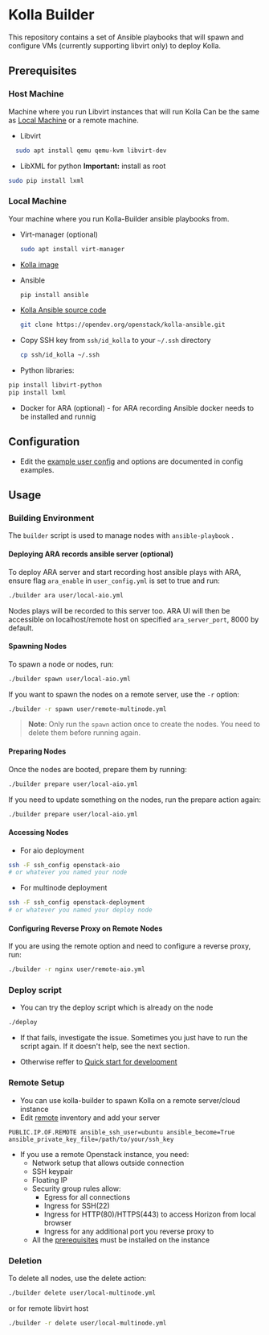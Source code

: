 # Kolla Builder

This repository contains a set of Ansible playbooks that will spawn and configure VMs (currently supporting libvirt only) to deploy Kolla.

## Prerequisites
### Host Machine
Machine where you run Libvirt instances that will run Kolla Can be the same as [Local Machine](#local-machine) or a remote machine.
- Libvirt
```bash
  sudo apt install qemu qemu-kvm libvirt-dev
```
- LibXML for python **Important:** install as root
```bash
sudo pip install lxml
```
### Local Machine
Your machine where you run Kolla-Builder ansible playbooks from.
- Virt-manager (optional)
  ```bash
  sudo apt install virt-manager
  ```
- [Kolla image](https://api.gx-scs.sovereignit.cloud:8080/swift/v1/AUTH_0b3c75f80b6743778daccec0da423465/Kolla%20Builder%20Image%2020240903/kolla-image.qcow2)

- Ansible
  ```bash
  pip install ansible
  ```
- [Kolla Ansible source code](https://github.com/openstack/kolla-ansible)
  ```bash
  git clone https://opendev.org/openstack/kolla-ansible.git
  ```
- Copy SSH key from `ssh/id_kolla` to your `~/.ssh` directory
  ```bash
  cp ssh/id_kolla ~/.ssh
  ```
- Python libraries:
```bash
pip install libvirt-python
pip install lxml
```
- Docker for ARA (optional) - for ARA recording Ansible docker needs to be installed and runnig
## Configuration

- Edit the [example user config](example_config.yml) and options are documented in config examples.

## Usage

### Building Environment
The `builder` script is used to manage nodes with `ansible-playbook` .
#### Deploying ARA records ansible server (optional)

To deploy ARA server and start recording host ansible plays with ARA,
ensure flag `ara_enable` in `user_config.yml` is set to true and run:

```bash
./builder ara user/local-aio.yml
```

Nodes plays will be recorded to this server too. ARA UI will then be accessible
on localhost/remote host on specified `ara_server_port`, 8000 by default.


#### Spawning Nodes

To spawn a node or nodes, run:

```bash
./builder spawn user/local-aio.yml
```

If you want to spawn the nodes on a remote server, use the `-r` option:

```bash
./builder -r spawn user/remote-multinode.yml
```

> **Note**: Only run the `spawn` action once to create the nodes. You need to delete them before
running again.

#### Preparing Nodes

Once the nodes are booted, prepare them by running:

```bash
./builder prepare user/local-aio.yml
```

If you need to update something on the nodes, run the prepare action again:

```bash
./builder prepare user/local-aio.yml
```

#### Accessing Nodes

- For aio deployment
```bash
ssh -F ssh_config openstack-aio
# or whatever you named your node
```

- For multinode deployment
```bash
ssh -F ssh_config openstack-deployment
# or whatever you named your deploy node
```
#### Configuring Reverse Proxy on Remote Nodes

If you are using the remote option and need to configure a reverse proxy, run:

```bash
./builder -r nginx user/remote-aio.yml
```

### Deploy script

- You can try the deploy script which is already on the node

```bash
./deploy
```

- If that fails, investigate the issue. Sometimes you just have to run the script again. If it doesn't help, see the next section.

- Otherwise reffer to [Quick start for development](https://docs.openstack.org/kolla-ansible/latest/user/quickstart-development.html)

### Remote Setup
- You can use kolla-builder to spawn Kolla on a remote server/cloud instance
- Edit [remote](remote) inventory and add your server
```
PUBLIC.IP.OF.REMOTE ansible_ssh_user=ubuntu ansible_become=True ansible_private_key_file=/path/to/your/ssh_key
```
- If you use a remote Openstack instance, you need:
  - Network setup that allows outside connection
  - SSH keypair
  - Floating IP
  - Security group rules allow:
    - Egress for all connections
    - Ingress for SSH(22)
    - Ingress for HTTP(80)/HTTPS(443) to access Horizon from local browser
    - Ingress for any additional port you reverse proxy to
  - All the [prerequisites](#prerequisites) must be installed on the instance

### Deletion


To delete all nodes, use the delete action:

```bash
./builder delete user/local-multinode.yml
```
or for remote libvirt host

```bash
./builder -r delete user/local-multinode.yml
```
